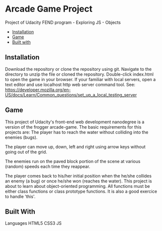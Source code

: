 # Arcade Game Project
Project of Udacity FEND program - Exploring JS - Objects
* [Installation](#installation)
* [Game](#game)
* [Built with](#builtwith)

## Installation
Download the repository or clone the repository using git.
Navigate to the directory to unzip the file or cloned the repository.
Double-click index.html to open the game in your browser.
If your familiar with local servers, open a text editor and use localhost http web server command tool.
See: https://developer.mozilla.org/en-US/docs/Learn/Common_questions/set_up_a_local_testing_server

## Game
This project of Udacity's front-end web development nanodegree is a version of the frogger arcade-game. The basic requirements for this projects are:
The player has to reach the water without colliding into the enemies (bugs).

The player can move up, down, left and right using arrow keys without going out of the grid.

The enemies run on the paved block portion of the scene at various (random) speeds each time they reappear.

The player comes back to his/her initial position when the he/she collides an enemy (a bug) or once he/she won (reaches the water).
This project is about to learn about object-oriented programming. All functions must be either class functions or class prototype functions. It is also a good exercice to handle 'this'.

## Built With
Languages
HTML5
CSS3
JS